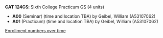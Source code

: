 **CAT 124GS**: Sixth College Practicum GS (4 units)

- **A00** (Seminar) (time and location TBA) by Geibel, William (A53107062)
- **A01** (Practicum) (time and location TBA) by Geibel, William (A53107062)

[Enrollment numbers over time](./CAT124GS.tsv)
